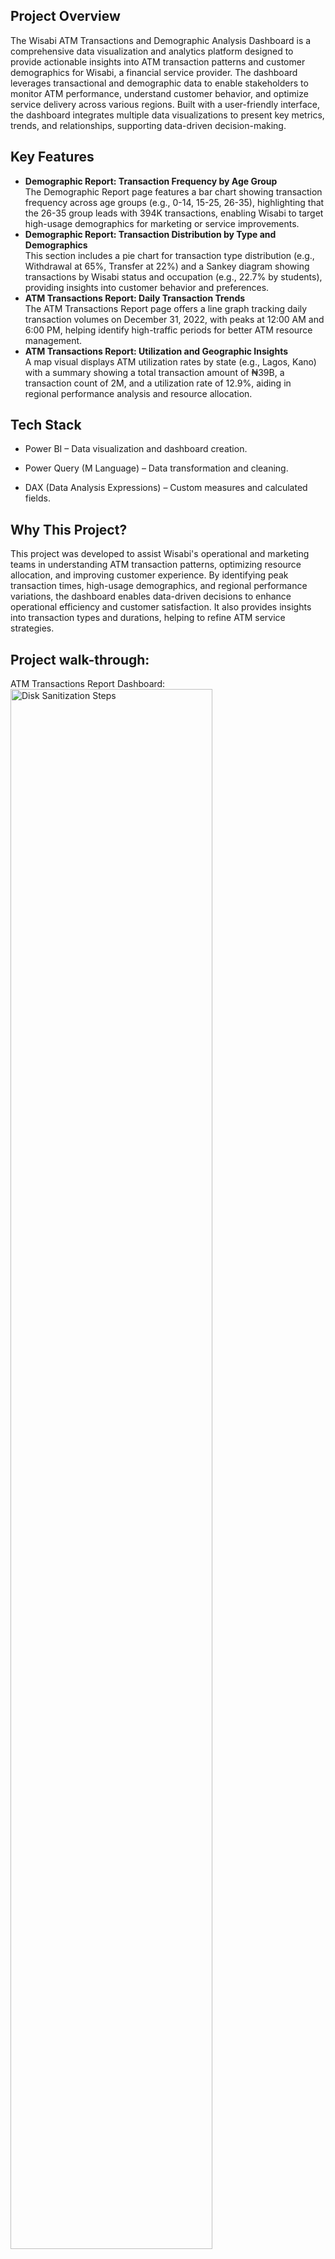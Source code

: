 <h2>Project Overview</h2>
The Wisabi ATM Transactions and Demographic Analysis Dashboard is a comprehensive data visualization and analytics platform designed to provide actionable insights into ATM transaction patterns and customer demographics for Wisabi, a financial service provider. The dashboard leverages transactional and demographic data to enable stakeholders to monitor ATM performance, understand customer behavior, and optimize service delivery across various regions. Built with a user-friendly interface, the dashboard integrates multiple data visualizations to present key metrics, trends, and relationships, supporting data-driven decision-making.
<br />

</head>
<body class="p-8">
    <section class="max-w-4xl mx-auto">
        <h2 class="text-2xl font-bold mb-4">Key Features</h2>
        <ul class="list-disc pl-5 space-y-3">
            <li>
                <strong>Demographic Report: Transaction Frequency by Age Group</strong><br>
                The Demographic Report page features a bar chart showing transaction frequency across age groups (e.g., 0-14, 15-25, 26-35), highlighting that the 26-35 group leads with 394K transactions, enabling Wisabi to target high-usage demographics for marketing or service improvements.
            </li>
            <li>
                <strong>Demographic Report: Transaction Distribution by Type and Demographics</strong><br>
                This section includes a pie chart for transaction type distribution (e.g., Withdrawal at 65%, Transfer at 22%) and a Sankey diagram showing transactions by Wisabi status and occupation (e.g., 22.7% by students), providing insights into customer behavior and preferences.
            </li>
            <li>
                <strong>ATM Transactions Report: Daily Transaction Trends</strong><br>
                The ATM Transactions Report page offers a line graph tracking daily transaction volumes on December 31, 2022, with peaks at 12:00 AM and 6:00 PM, helping identify high-traffic periods for better ATM resource management.
            </li>
            <li>
                <strong>ATM Transactions Report: Utilization and Geographic Insights</strong><br>
                A map visual displays ATM utilization rates by state (e.g., Lagos, Kano) with a summary showing a total transaction amount of ₦39B, a transaction count of 2M, and a utilization rate of 12.9%, aiding in regional performance analysis and resource allocation.
            </li>
        </ul>
    </section>
</body>
</html>

<h2>Tech Stack </h2>

- Power BI – Data visualization and dashboard creation.

- Power Query (M Language) – Data transformation and cleaning.

- DAX (Data Analysis Expressions) – Custom measures and calculated fields.


<h2>Why This Project? </h2>

This project was developed to assist Wisabi's operational and marketing teams in understanding ATM transaction patterns, optimizing resource allocation, and improving customer experience. By identifying peak transaction times, high-usage demographics, and regional performance variations, the dashboard enables data-driven decisions to enhance operational efficiency and customer satisfaction. It also provides insights into transaction types and durations, helping to refine ATM service strategies.

<h2>Project walk-through:</h2>

ATM Transactions Report Dashboard: <br/>
<img src="https://i.imgur.com/sxofPQV.png" height="80%" width="80%" alt="Disk Sanitization Steps"/>
<br />
<br />

Uber Trip Time Analysis Dashboard: Revealing Temporal Trends and Booking Patterns: <br/>
<img src="https://i.imgur.com/GGtmx6Y.png" height="80%" width="80%" alt="Disk Sanitization Steps"/>
<br />
<br />

HealthStat: Cost Comparison for Elective Hip Replacement Surgeries: <br/>
<img src="https://i.imgur.com/Jm1wzfa.png" height="80%" width="80%" alt="Disk Sanitization Steps"/>
<br />
<br />

Uber Trip Analysis Bookmark: Understanding Trip and Location Data Structures: <br/>
<img src="https://i.imgur.com/BHFp8ck.png" height="80%" width="80%" alt="Disk Sanitization Steps"/>
<br />
<br />

Uber Trip Analysis Bookmarks and Filters: Streamlined Data Navigation and Insights: <br/>
<img src="https://i.imgur.com/SXZvo3j.png" height="80%" width="80%" alt="Disk Sanitization Steps"/>
<br />
<br />

<!--
 ```diff
- text in red
+ text in green
! text in orange
# text in gray
@@ text in purple (and bold)@@
```
--!>
